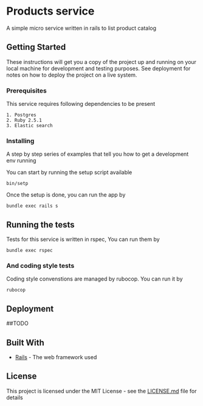 # Products service

A simple micro service written in rails to list product catalog

## Getting Started

These instructions will get you a copy of the project up and running on your local machine for development and testing purposes. See deployment for notes on how to deploy the project on a live system.

### Prerequisites

This service requires following dependencies to be present

```
1. Postgres
2. Ruby 2.5.1
3. Elastic search
```

### Installing

A step by step series of examples that tell you how to get a development env running

You can start by running the setup script available
```
bin/setp
```

Once the setup is done, you can run the app by 

```
bundle exec rails s
```


## Running the tests

Tests for this service is written in rspec, You can run them by

```
bundle exec rspec
```

### And coding style tests

Coding style convenstions are managed by rubocop. You can run it by

```
rubocop
```

## Deployment

##TODO

## Built With

* [Rails](https://rubyonrails.org/) - The web framework used


## License

This project is licensed under the MIT License - see the [LICENSE.md](LICENSE.md) file for details

